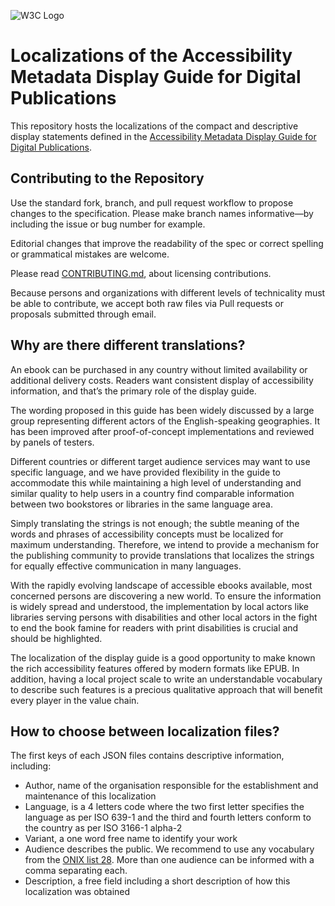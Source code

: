 
![W3C Logo](https://www.w3.org/Icons/w3c_home)

# Localizations of the Accessibility Metadata Display Guide for Digital Publications

This repository hosts the localizations of the compact and descriptive display statements defined in the [Accessibility Metadata Display Guide for Digital Publications](https://w3c.github.io/publ-a11y/a11y-meta-display-guide/2.0/draft/guidelines/).

## Contributing to the Repository

Use the standard fork, branch, and pull request workflow to propose changes to the specification. Please make branch names informative—by including the issue or bug number for example.

Editorial changes that improve the readability of the spec or correct spelling or grammatical mistakes are welcome.

Please read [CONTRIBUTING.md](CONTRIBUTING.md), about licensing contributions.

Because
persons and organizations with different levels of
technicality must be able to contribute, we accept both
raw files via Pull requests or proposals submitted through email.


## Why are there different translations?

An ebook can be purchased in any country without limited
availability or additional delivery costs.
Readers want consistent display of accessibility
information, and that’s the primary role of the display
guide.

The wording proposed in this guide has been widely discussed
by a large group representing different
actors of the English-speaking geographies. It has been
improved after proof-of-concept implementations
and reviewed by panels of testers. 
            
Different countries or different target
audience services may want to use specific language, and we
have provided flexibility in the guide to accommodate this
while maintaining a high level of understanding and similar
quality to help users in a country find comparable information
between two bookstores or libraries in the same language
area.

Simply translating the strings is not enough; the subtle
meaning of the words and phrases of accessibility concepts
must be localized for maximum understanding. Therefore, we
intend to provide a mechanism for the publishing community
to provide translations that localizes the strings for
equally effective communication in many languages.


With the rapidly evolving landscape of accessible ebooks
available, most concerned persons are discovering a new
world. To ensure the information is widely spread and
understood, the implementation by local actors like
libraries serving persons with disabilities and other
local actors in the fight to end the book famine for
readers with print disabilities is crucial and should be
highlighted.

The localization of the display guide is a good
opportunity to make known the rich accessibility
features offered by modern formats like EPUB. In
addition, having a local project scale to write an
understandable vocabulary to describe such features is a
precious qualitative approach that will benefit every
player in the value chain.

## How to choose between localization files?

The first keys of each JSON files contains descriptive
information, including:

<ul>
<li>Author, name of the organisation responsible for the
establishment and maintenance of this localization
</li>
<li>Language, is a 4 letters code where the two first
letter specifies the language as per ISO 639-1 and
 the third and fourth letters conform to the country as per ISO 3166-1 alpha-2
</li>
<li>Variant, a one word free name to identify your work
</li>
<li>Audience describes the public. We recommend to use
any vocabulary from the <a href="https://ns.editeur.org/onix/en/28/">ONIX
list 28</a>. More than one audience can be
informed with a comma separating each.</li>
<li>Description, a free field including a short
description of how this localization was obtained
</li>
